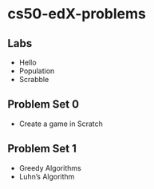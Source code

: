 # cs50-edX-problems

## Labs
* Hello
* Population
* Scrabble

## Problem Set 0
* Create a game in Scratch

## Problem Set 1
* Greedy Algorithms
* Luhn’s Algorithm
